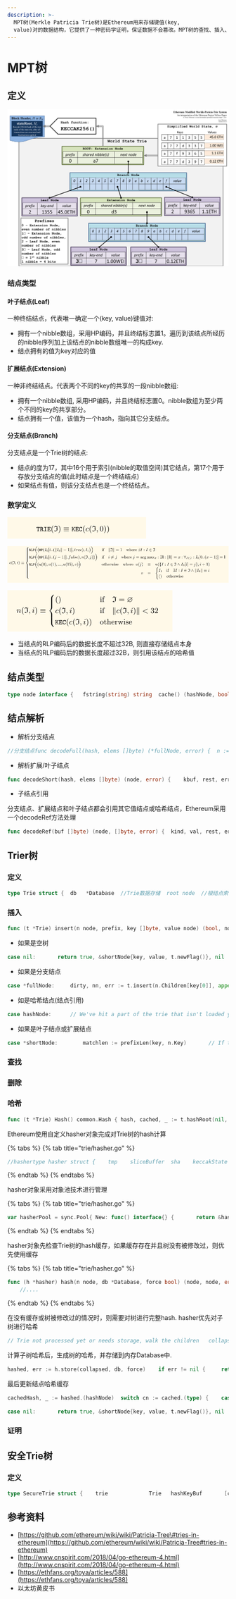 ```yaml
---
description: >-
  MPT树(Merkle Patricia Trie树)是Ethereum用来存储键值(key,
  value)对的数据结构，它提供了一种密码学证明，保证数据不会篡改。MPT树的查找、插入、删除操作的时间复杂度是O(log(n))，相比红黑树也易于理解。
---
```


# MPT树

## 定义

![](../.gitbook/assets/mpt-tree.png)

### 结点类型

#### 叶子结点\(Leaf\)

一种终结结点，代表唯一确定一个\(key, value\)键值对:

* 拥有一个nibble数组，采用HP编码，并且终结标志置1。遍历到该结点所经历的nibble序列加上该结点的nibble数组唯一的构成key.
* 结点拥有的值为key对应的值

#### 扩展结点\(Extension\)

一种非终结结点。代表两个不同的key的共享的一段nibble数组:

* 拥有一个nibble数组, 采用HP编码，并且终结标志置0。nibble数组为至少两个不同的key的共享部分。
* 结点拥有一个值，该值为一个hash，指向其它分支结点。

#### 分支结点\(Branch\)

分支结点是一个Trie树的结点:

* 结点的度为17，其中16个用于索引\(nibble的取值空间\)其它结点，第17个用于存放分支结点的值\(此时结点是一个终结结点\)
* 如果结点有值，则该分支结点也是一个终结结点。

### 数学定义

![](../.gitbook/assets/selection_009.png)

![](../.gitbook/assets/selection_007.png)

![](../.gitbook/assets/selection_008.png)

* 当结点的RLP编码后的数据长度不超过32B, 则直接存储结点本身
* 当结点的RLP编码后的数据长度超过32B，则引用该结点的哈希值

## 结点类型

```go
type node interface {	fstring(string) string	cache() (hashNode, bool)}type nodeFlag struct {	hash  hashNode // 结点的hash缓存	dirty bool     //脏结点标志}type (    //分支结点	fullNode struct {		Children [17]node // Actual trie node data to encode/decode (needs custom encoder)		flags    nodeFlag	}	//扩展/叶子结点	shortNode struct {		Key   []byte		Val   node		flags nodeFlag	}		hashNode  []byte  //代表一个哈希	valueNode []byte  //代表一个值)
```

## 结点解析

* 解析分支结点

```go
//分支结点func decodeFull(hash, elems []byte) (*fullNode, error) {	n := &fullNode{flags: nodeFlag{hash: hash}}	//分支结点包含16个分支	for i := 0; i < 16; i++ {		cld, rest, err := decodeRef(elems)  //解析分支引用		if err != nil {			return n, wrapError(err, fmt.Sprintf("[%d]", i))		}		n.Children[i], elems = cld, rest	}	//解析分支结点的值	val, _, err := rlp.SplitString(elems)	if err != nil {		return n, err	}	if len(val) > 0 {		n.Children[16] = append(valueNode{}, val...)	}	return n, nil}
```

* 解析扩展/叶子结点

```go
func decodeShort(hash, elems []byte) (node, error) {	kbuf, rest, err := rlp.SplitString(elems)	if err != nil {		return nil, err	}	flag := nodeFlag{hash: hash}	key := compactToHex(kbuf)	if hasTerm(key) {		//设置终结标识被设置，所以是一个叶子结点		val, _, err := rlp.SplitString(rest)		if err != nil {			return nil, fmt.Errorf("invalid value node: %v", err)		}		return &shortNode{key, append(valueNode{}, val...), flag}, nil	}	r, _, err := decodeRef(rest)	if err != nil {		return nil, wrapError(err, "val")	}	return &shortNode{key, r, flag}, nil}
```

* 子结点引用

分支结点、扩展结点和叶子结点都会引用其它值结点或哈希结点，Ethereum采用一个decodeRef方法处理

```go
func decodeRef(buf []byte) (node, []byte, error) {	kind, val, rest, err := rlp.Split(buf)	if err != nil {		return nil, buf, err	}	switch {	case kind == rlp.List:		//当前子结点RLP编码后的数据长度小于32字节则直接嵌套在父结点中		if size := len(buf) - len(rest); size > hashLen {			err := fmt.Errorf("oversized embedded node (size is %d bytes, want size < %d)", size, hashLen)			return nil, buf, err		}		n, err := decodeNode(nil, buf)		return n, rest, err	case kind == rlp.String && len(val) == 0:		// empty node		return nil, rest, nil	case kind == rlp.String && len(val) == 32:		return append(hashNode{}, val...), rest, nil	default:		return nil, nil, fmt.Errorf("invalid RLP string size %d (want 0 or 32)", len(val))	}}
```

## Trier树

### 定义

```go
type Trie struct {	db   *Database  //Trie数据存储	root node  //根结点索引, root可以为空，空root意味是空树}//公开方法func (t *Trie) Get(key []byte) []bytefunc (t *Trie) TryGet(key []byte) ([]byte, error)func (t *Trie) Update(key, value []byte)func (t *Trie) TryUpdate(key, value []byte) errorfunc (t *Trie) Delete(key []byte)func (t *Trie) TryDelete(key []byte) errorfunc (t *Trie) Hash() common.Hashfunc (t *Trie) Commit(onleaf LeafCallback) (root common.Hash, err error)func (t *Trie) Prove(key []byte, fromLevel uint, proofDb ethdb.KeyValueWriter) error
```

### 插入

```go
func (t *Trie) insert(n node, prefix, key []byte, value node) (bool, node, error) {	if len(key) == 0 {		if v, ok := n.(valueNode); ok {			return !bytes.Equal(v, value.(valueNode)), value, nil		}		return true, value, nil	}	//根据结点类型分处理	switch n := n.(type) {	...... 
```

* 如果是空树

```go
case nil:		return true, &shortNode{key, value, t.newFlag()}, nil
```

* 如果是分支结点

```go
case *fullNode:		dirty, nn, err := t.insert(n.Children[key[0]], append(prefix, key[0]), key[1:], value)		if !dirty || err != nil {			return false, n, err		}		n = n.copy()		n.flags = t.newFlag()		n.Children[key[0]] = nn		return true, n, nil
```

* 如是哈希结点\(结点引用\)

```go
case hashNode:		// We've hit a part of the trie that isn't loaded yet. Load		// the node and insert into it. This leaves all child nodes on		// the path to the value in the trie.		rn, err := t.resolveHash(n, prefix)   //从数据库中加载该结点到内存中		if err != nil {			return false, nil, err		}		dirty, nn, err := t.insert(rn, prefix, key, value)		if !dirty || err != nil {			return false, rn, err		}		return true, nn, nil
```

* 如果是叶子结点或扩展结点

```go
case *shortNode:		matchlen := prefixLen(key, n.Key)		// If the whole key matches, keep this short node as is		// and only update the value.		if matchlen == len(n.Key) {			dirty, nn, err := t.insert(n.Val, append(prefix, key[:matchlen]...), key[matchlen:], value)			if !dirty || err != nil {				return false, n, err			}			return true, &shortNode{n.Key, nn, t.newFlag()}, nil		}		// Otherwise branch out at the index where they differ.		branch := &fullNode{flags: t.newFlag()}		var err error		_, branch.Children[n.Key[matchlen]], err = t.insert(nil, append(prefix, n.Key[:matchlen+1]...), n.Key[matchlen+1:], n.Val)		if err != nil {			return false, nil, err		}		_, branch.Children[key[matchlen]], err = t.insert(nil, append(prefix, key[:matchlen+1]...), key[matchlen+1:], value)		if err != nil {			return false, nil, err		}		// Replace this shortNode with the branch if it occurs at index 0.		if matchlen == 0 {			return true, branch, nil		}		// Otherwise, replace it with a short node leading up to the branch.		return true, &shortNode{key[:matchlen], branch, t.newFlag()}, nil
```

### 查找

### 删除

### 哈希

```go
func (t *Trie) Hash() common.Hash {	hash, cached, _ := t.hashRoot(nil, nil)	t.root = cached	return common.BytesToHash(hash.(hashNode))}func (t *Trie) hashRoot(db *Database, onleaf LeafCallback) (node, node, error) {	if t.root == nil {		return hashNode(emptyRoot.Bytes()), nil, nil	}	h := newHasher(onleaf)	defer returnHasherToPool(h)	return h.hash(t.root, db, true)}
```

Ethereum使用自定义hasher对象完成对Trie树的hash计算

{% tabs %}
{% tab title="trie/hasher.go" %}
```go
//hashertype hasher struct {	tmp    sliceBuffer	sha    keccakState	onleaf LeafCallback}//遍历到叶子结点时的回调函数type LeafCallback func(leaf []byte, parent common.Hash) errortype keccakState interface {	hash.Hash	Read([]byte) (int, error)}type sliceBuffer []byte
```
{% endtab %}
{% endtabs %}

hasher对象采用对象池技术进行管理

{% tabs %}
{% tab title="trie/hasher.go" %}
```go
var hasherPool = sync.Pool{	New: func() interface{} {		return &hasher{			tmp: make(sliceBuffer, 0, 550), // cap is as large as a full fullNode.			sha: sha3.NewLegacyKeccak256().(keccakState),		}	},}func newHasher(onleaf LeafCallback) *hasher {	h := hasherPool.Get().(*hasher)	h.onleaf = onleaf	return h}func returnHasherToPool(h *hasher) {	hasherPool.Put(h)}
```
{% endtab %}
{% endtabs %}

hasher对象先检查Trie树的hash缓存，如果缓存存在并且树没有被修改过，则优先使用缓存

{% tabs %}
{% tab title="trie/hasher.go" %}
```go
func (h *hasher) hash(n node, db *Database, force bool) (node, node, error) {	// If we're not storing the node, just hashing, use available cached data	if hash, dirty := n.cache(); hash != nil {		if db == nil {			return hash, n, nil		}		if !dirty {			switch n.(type) {			case *fullNode, *shortNode:				return hash, hash, nil			default:				return hash, n, nil			}		}	}
    //....
```
{% endtab %}
{% endtabs %}

在没有缓存或树被修改过的情况时，则需要对树进行完整hash. hasher优先对子树进行哈希

```go
// Trie not processed yet or needs storage, walk the children	collapsed, cached, err := h.hashChildren(n, db)	if err != nil {		return hashNode{}, n, err	}//哈希子树func (h *hasher) hashChildren(original node, db *Database) (node, node, error) {	var err error	switch n := original.(type) {	case *shortNode:		// Hash the short node's child, caching the newly hashed subtree		collapsed, cached := n.copy(), n.copy()  //浅拷贝结点		collapsed.Key = hexToCompact(n.Key)  //对结点的key进行压缩		cached.Key = common.CopyBytes(n.Key)  		if _, ok := n.Val.(valueNode); !ok {		    //当前结点不是叶子结点，即是一个扩展结点，继续哈希该结点			collapsed.Val, cached.Val, err = h.hash(n.Val, db, false)			if err != nil {				return original, original, err			}		}		return collapsed, cached, nil	case *fullNode:		// Hash the full node's children, caching the newly hashed subtrees		collapsed, cached := n.copy(), n.copy()                //对分支结点的各个分支进行压缩		for i := 0; i < 16; i++ {			if n.Children[i] != nil {				collapsed.Children[i], cached.Children[i], err = h.hash(n.Children[i], db, false)				if err != nil {					return original, original, err				}			}		}		cached.Children[16] = n.Children[16]		return collapsed, cached, nil	default:		// Value and hash nodes don't have children so they're left as were		return n, original, nil	}}
```

计算子树哈希后，生成树的哈希，并存储到内存Database中.

```go
hashed, err := h.store(collapsed, db, force)	if err != nil {		return hashNode{}, n, err	}	//生成哈希并存储func (h *hasher) store(n node, db *Database, force bool) (node, error) {	// Don't store hashes or empty nodes.	if _, isHash := n.(hashNode); n == nil || isHash {		return n, nil	}	// Generate the RLP encoding of the node	h.tmp.Reset()	if err := rlp.Encode(&h.tmp, n); err != nil {		panic("encode error: " + err.Error())	}	if len(h.tmp) < 32 && !force {	    //非强制模式下，不进行哈希，原文返回		return n, nil // Nodes smaller than 32 bytes are stored inside their parent	}	// Larger nodes are replaced by their hash and stored in the database.	hash, _ := n.cache()	if hash == nil {		hash = h.makeHashNode(h.tmp)  //生成哈希	}	if db != nil {		// We are pooling the trie nodes into an intermediate memory cache		hash := common.BytesToHash(hash)		db.lock.Lock()		db.insert(hash, h.tmp, n)  //将结点存储到Database中		db.lock.Unlock()		// Track external references from account->storage trie		//通知叶结点回调函数		if h.onleaf != nil {			switch n := n.(type) {			case *shortNode:				if child, ok := n.Val.(valueNode); ok {					h.onleaf(child, hash)				}			case *fullNode:				for i := 0; i < 16; i++ {					if child, ok := n.Children[i].(valueNode); ok {						h.onleaf(child, hash)					}				}			}		}	}	return hash, nil}
```

最后更新结点哈希缓存

```go
cachedHash, _ := hashed.(hashNode)	switch cn := cached.(type) {	case *shortNode:		cn.flags.hash = cachedHash		if db != nil {			cn.flags.dirty = false		}	case *fullNode:		cn.flags.hash = cachedHash		if db != nil {			cn.flags.dirty = false		}	}
```

```go
case nil:		return true, &shortNode{key, value, t.newFlag()}, nil
```

### 证明

## 安全Trie树

### 定义

```go
type SecureTrie struct {	trie             Trie	hashKeyBuf       [common.HashLength]byte	secKeyCache      map[string][]byte	secKeyCacheOwner *SecureTrie // Pointer to self, replace the key cache on mismatch}
```

## 参考资料

* [https://github.com/ethereum/wiki/wiki/Patricia-Tree\#tries-in-ethereum](https://github.com/ethereum/wiki/wiki/Patricia-Tree#tries-in-ethereum)
* [http://www.cnspirit.com/2018/04/go-ethereum-4.html](http://www.cnspirit.com/2018/04/go-ethereum-4.html)
* [https://ethfans.org/toya/articles/588](https://ethfans.org/toya/articles/588)
* 以太坊黄皮书

